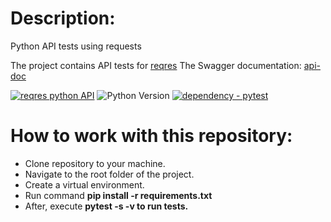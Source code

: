 # Description:
Python API tests using requests

The project contains API tests for [reqres](https://reqres.in/)
The Swagger documentation: [api-doc](https://reqres.in/api-docs/)

[![reqres python API](https://github.com/Lipatnikova/reqres_python_API/actions/workflows/main.yml/badge.svg?branch=)](https://github.com/Lipatnikova/reqres_python_API/blob/main/.github/workflows/main.yml)
![Python Version](https://img.shields.io/badge/python-3.11-blue)
[![dependency - pytest](https://img.shields.io/badge/dependency-pytest-blue?logo=pytest&logoColor=white)](https://pypi.org/project/pytest)

# How to work with this repository:
* Clone repository to your machine.
* Navigate to the root folder of the project.
* Create a virtual environment.
* Run command **pip install -r requirements.txt**
* After, execute **pytest -s -v to run tests.**
